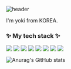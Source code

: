 ![header](https://capsule-render.vercel.app/api?type=cylinder&color=F5A9BC&text=Welcome&fontColor=ffffff&fontAlign=50&fontAlignY=55&animation=twinkling)
<p>I'm yoki from KOREA. </p>




### ✨ My tech stack ✨

<div style="float:left;height:20px;">
<img src="https://img.shields.io/badge/oracle-F80000?style=for-the-badge&logo=oracle&logoColor=white">
<img src="https://img.shields.io/badge/html-E34F26?style=for-the-badge&logo=html5&logoColor=white">
<img src="https://img.shields.io/badge/apache tomcat-F8DC75?style=for-the-badge&logo=apachetomcat&logoColor=white">
<img src="https://img.shields.io/badge/javascript-F7DF1E?style=for-the-badge&logo=javascript&logoColor=black">
<img src="https://img.shields.io/badge/JAVA-007396?style=for-the-badge&logo=java&logoColor=white">
<img src="https://img.shields.io/badge/jquery-0769AD?style=for-the-badge&logo=jquery&logoColor=white">
<img src="https://img.shields.io/badge/css-1572B6?style=for-the-badge&logo=css3&logoColor=white">
<img src="https://img.shields.io/badge/github-181717?style=for-the-badge&logo=github&logoColor=white">


</div>
<br>
  
  ![Anurag's GitHub stats](https://github-readme-stats.vercel.app/api?username=anuraghazra&show_icons=true&theme=radical)
